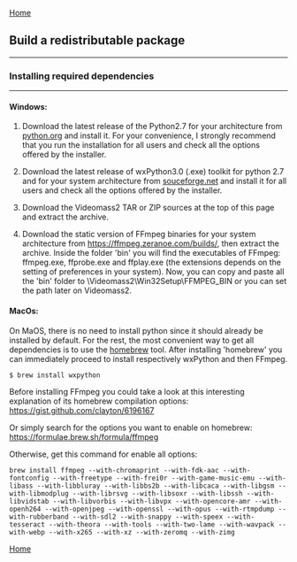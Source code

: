 [Home](index.md)
## Build a redistributable package

-----------------
### Installing required dependencies
-----------------
#### Windows:
1. Download the latest release of the Python2.7 for your architecture from [python.org](https://www.python.org/downloads/) and
   install it.
   For your convenience, I strongly recommend that you run the installation for all users and check all the options offered by the
   installer.     
  
2. Download the latest release of wxPython3.0 (.exe) toolkit for python 2.7 and for your system architecture from [souceforge.net](https://sourceforge.net/projects/wxpython/files/wxPython/3.0.2.0/) and install it for all users and check all the options offered by the installer.   

3. Download the Videomass2 TAR or ZIP sources at the top of this page and extract the archive.   

4. Download the static version of FFmpeg binaries for your system architecture from https://ffmpeg.zeranoe.com/builds/, then extract the archive. Inside the folder 'bin' you will find the executables of FFmpeg: ffmpeg.exe, ffprobe.exe and ffplay.exe (the extensions depends on the setting of preferences in your system). Now, you can copy and paste all the 'bin' folder to \Videomass2\Win32Setup\FFMPEG_BIN or you can set the path later on Videomass2.   


#### MacOs:
On MaOS, there is no need to install python since it should already be installed by default. For the rest, the most convenient way to get all dependencies is to use the [homebrew](https://brew.sh/) tool. After installing 'homebrew' you can immediately proceed to install respectively wxPython and then FFmpeg.
```
$ brew install wxpython
```
Before installing FFmpeg you could take a look at this interesting explanation of its homebrew compilation options:   
<https://gist.github.com/clayton/6196167>   

Or simply search for the options you want to enable on homebrew:   
<https://formulae.brew.sh/formula/ffmpeg>    

Otherwise, get this command for enable all options:   
```
brew install ffmpeg --with-chromaprint --with-fdk-aac --with-fontconfig --with-freetype --with-frei0r --with-game-music-emu --with-libass --with-libbluray --with-libbs2b --with-libcaca --with-libgsm --with-libmodplug --with-librsvg --with-libsoxr --with-libssh --with-libvidstab --with-libvorbis --with-libvpx --with-opencore-amr --with-openh264 --with-openjpeg --with-openssl --with-opus --with-rtmpdump --with-rubberband --with-sdl2 --with-snappy --with-speex --with-tesseract --with-theora --with-tools --with-two-lame --with-wavpack --with-webp --with-x265 --with-xz --with-zeromq --with-zimg
```
[Home](index.md)
